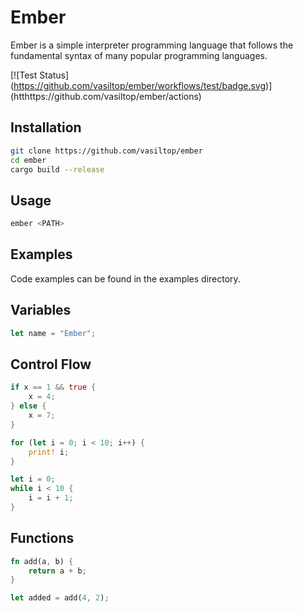 # Ember

Ember is a simple interpreter programming language that follows the fundamental syntax of many popular programming languages.

[![Test Status] (https://github.com/vasiltop/ember/workflows/test/badge.svg)] (htthttps://github.com/vasiltop/ember/actions)

## Installation

```bash
git clone https://github.com/vasiltop/ember
cd ember
cargo build --release
```

## Usage

```bash
ember <PATH>
```

## Examples

Code examples can be found in the examples directory.

## Variables

```rust
let name = "Ember";
```

## Control Flow

```rust
if x == 1 && true {
    x = 4;
} else {
    x = 7;
}

for (let i = 0; i < 10; i++) {
    print! i;
}

let i = 0;
while i < 10 {
    i = i + 1;
}
```

## Functions

```rust
fn add(a, b) {
    return a + b;
}

let added = add(4, 2);
```
